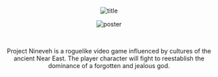 <div align="center">
  
![title](https://user-images.githubusercontent.com/55513603/152469001-2193918b-afa3-4422-8ea3-2fd8c0ccae35.png)
  
![poster](https://user-images.githubusercontent.com/55513603/153309657-a257bf8e-f98b-46d5-9252-c8967550e42e.png)

<br>

Project Nineveh is a roguelike video game influenced by cultures of the ancient Near East. 
The player character will fight to reestablish the dominance of a forgotten and jealous god. 
<div>
